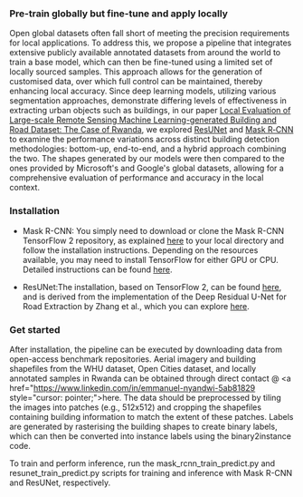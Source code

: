 <h3 align="left">Pre-train globally but fine-tune and apply locally</h3>

Open global datasets often fall short of meeting the precision requirements for local applications. To address this, we propose a pipeline that integrates extensive publicly available annotated datasets from around the world to train a base model, which can then be fine-tuned using a limited set of locally sourced samples. This approach allows for the generation of customised data, over which full control can be maintained, thereby enhancing local accuracy. Since deep learning models, utilizing various segmentation approaches, demonstrate differing levels of effectiveness in extracting urban objects such as buildings, in our paper [Local Evaluation of Large-scale Remote Sensing Machine Learning-generated Building and Road Dataset: The Case of Rwanda](https://link.springer.com/article/10.1007/s41064-024-00297-9), we explored [ResUNet](https://arxiv.org/abs/1711.10684) and [Mask R‑CNN](https://github.com/matterport/Mask_RCNN) to examine the performance variations across distinct building detection methodologies: bottom-up, end-to-end, and a hybrid approach combining the two. The shapes generated by our models were then compared to the ones provided by Microsoft's and Google's global datasets, allowing for a comprehensive evaluation of performance and accuracy in the local context.  

<h3 align="left"> Installation</h3>
<ul>
  <li > Mask R-CNN: You simply need to download or clone the Mask R-CNN TensorFlow 2 repository, as explained 
<a href="https://github.com/ahmedfgad/Mask-RCNN-TF2" style="cursor: pointer;">here</a> to your local directory and follow the installation instructions. 
Depending on the resources available, you may need to install TensorFlow for either GPU or CPU. 
Detailed instructions can be found <a href="https://www.tensorflow.org/install/pip" style="cursor: pointer;">here</a>.</li>
  </ul>
  


<ul>
  <li > ResUNet:The installation, based on TensorFlow 2, can be found 
    <a href="https://github.com/edwinpalegre/EE8204-ResUNet" style="cursor: pointer;">here</a>, 
    and is derived from the implementation of the Deep Residual U-Net for Road Extraction by Zhang et al., 
    which you can explore <a href="https://arxiv.org/abs/1711.10684" style="cursor: pointer;">here</a>.</li>
  </ul>

<h3 align="left"> Get started</h3>

After installation, the pipeline can be executed by downloading data from open-access benchmark repositories. Aerial imagery and building shapefiles from the WHU dataset, Open Cities dataset, and locally annotated samples in Rwanda can be obtained through direct contact @ <a href="https://www.linkedin.com/in/emmanuel-nyandwi-5ab81829 style="cursor: pointer;">here</a>. The data should be preprocessed by tiling the images into patches (e.g., 512x512) and cropping the shapefiles containing building information to match the extent of these patches. Labels are generated by rasterising the building shapes to create binary labels, which can then be converted into instance labels using the binary2instance code.

To train and perform inference, run the mask_rcnn_train_predict.py and resunet_train_predict.py scripts for training and inference with Mask R-CNN and ResUNet, respectively.    

